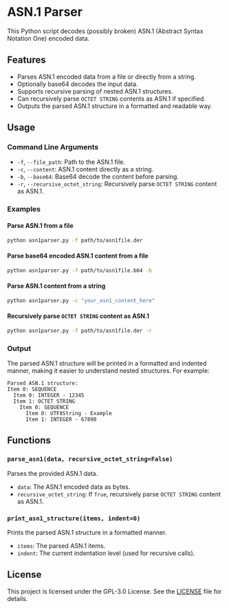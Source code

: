 # ASN.1 Parser

This Python script decodes (possibly broken) ASN.1 (Abstract Syntax Notation One) encoded data.

## Features
- Parses ASN.1 encoded data from a file or directly from a string.
- Optionally base64 decodes the input data.
- Supports recursive parsing of nested ASN.1 structures.
- Can recursively parse `OCTET STRING` contents as ASN.1 if specified.
- Outputs the parsed ASN.1 structure in a formatted and readable way.

## Usage

### Command Line Arguments

- `-f`, `--file_path`: Path to the ASN.1 file.
- `-c`, `--content`: ASN.1 content directly as a string.
- `-b`, `--base64`: Base64 decode the content before parsing.
- `-r`, `--recursive_octet_string`: Recursively parse `OCTET STRING` content as ASN.1.

### Examples

#### Parse ASN.1 from a file

```bash
python asn1parser.py -f path/to/asn1file.der
```

#### Parse base64 encoded ASN.1 content from a file

```bash
python asn1parser.py -f path/to/asn1file.b64 -b
```

#### Parse ASN.1 content from a string

```bash
python asn1parser.py -c "your_asn1_content_here"
```

#### Recursively parse `OCTET STRING` content as ASN.1

```bash
python asn1parser.py -f path/to/asn1file.der -r
```

### Output

The parsed ASN.1 structure will be printed in a formatted and indented manner, making it easier to understand nested structures. For example:

```
Parsed ASN.1 structure:
Item 0: SEQUENCE
  Item 0: INTEGER - 12345
  Item 1: OCTET STRING
    Item 0: SEQUENCE
      Item 0: UTF8String - Example
      Item 1: INTEGER - 67890
```

## Functions

### `parse_asn1(data, recursive_octet_string=False)`

Parses the provided ASN.1 data.

- `data`: The ASN.1 encoded data as bytes.
- `recursive_octet_string`: If `True`, recursively parse `OCTET STRING` content as ASN.1.

### `print_asn1_structure(items, indent=0)`

Prints the parsed ASN.1 structure in a formatted manner.

- `items`: The parsed ASN.1 items.
- `indent`: The current indentation level (used for recursive calls).

## License

This project is licensed under the GPL-3.0 License. See the [LICENSE](LICENSE) file for details.
